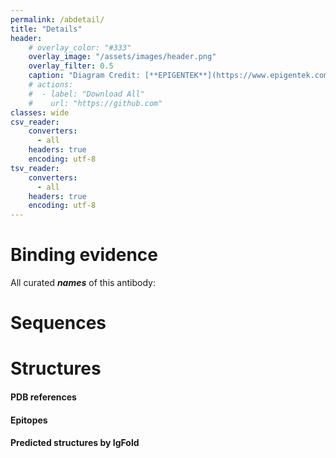 ```yaml
---
permalink: /abdetail/
title: "Details"
header: 
    # overlay_color: "#333"
    overlay_image: "/assets/images/header.png"
    overlay_filter: 0.5
    caption: "Diagram Credit: [**EPIGENTEK**](https://www.epigentek.com/)"
    # actions:
    #  - label: "Download All"
    #    url: "https://github.com"
classes: wide
csv_reader:
    converters:
      - all
    headers: true
    encoding: utf-8
tsv_reader:
    converters:
      - all
    headers: true
    encoding: utf-8
---
```

<!-- receive parameters from url -->
<script src="https://ajax.googleapis.com/ajax/libs/jquery/1.10.2/jquery.min.js"></script>
<script>
function GetQueryString(name) {
    var reg = new RegExp("(^|&)" + name + "=([^&]*)(&|$)");
    var r = window.location.search.substr(1).match(reg);
    if(r != null) return decodeURI(r[2]);
    return null;
};
</script>
<!-- show collected info -->
<script src="../assets/js/plugins/jquery.csv.js"></script>
<script>
function LoadData(filepath, ab_idx, detailparaid, donecallback, showcolname) {
    $.ajax({
        url: filepath,
        type: "GET",
        async: false,
        dataType: "text",
        success: function(data) {
            var parsed = $.csv.toObjects(data);
            var subset = [];
            $.each(parsed, function(key, value) {
                if (value["ab_idx"] === ab_idx) {
                    subset.push(value);
                };
            });
            ShowData(subset, detailparaid, showcolname);
        }
    }).done(donecallback);
};
function ShowData(subset, detailparaid, colname) {
    if (subset.length > 1) {
        $("#"+detailparaid).html("<ul>");
        $.each(subset, function(key, value) {
        $("#"+detailparaid).append("<li>" + value[colname] + "</li>");
        });
        $("#"+detailparaid).append("</ul>");
    } else {
        $("#"+detailparaid).html(subset[0][colname]);
    };
    
};
$(document).ready(function(){
    var ab_idx = GetQueryString("ab_idx");
    LoadData("../_data/tables/name.csv", ab_idx, "detail-all_names", function() {}, "all_names");
});
</script>

# Binding evidence
<p class="notice"><span>All curated <em><strong>names</strong></em> of this antibody: </span><span id="detail-all_names"></span></p>

# Sequences

# Structures
#### PDB references

#### Epitopes

#### Predicted structures by IgFold